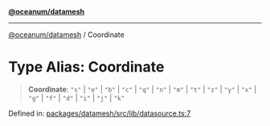 [**@oceanum/datamesh**](../README.md)

***

[@oceanum/datamesh](../README.md) / Coordinate

# Type Alias: Coordinate

> **Coordinate**: `"s"` \| `"e"` \| `"b"` \| `"c"` \| `"q"` \| `"n"` \| `"m"` \| `"t"` \| `"z"` \| `"y"` \| `"x"` \| `"g"` \| `"f"` \| `"d"` \| `"i"` \| `"j"` \| `"k"`

Defined in: [packages/datamesh/src/lib/datasource.ts:7](https://github.com/oceanum-io/oceanum-js/blob/4449d4b3fac355094039d4392e96edf8345b7153/packages/datamesh/src/lib/datasource.ts#L7)
